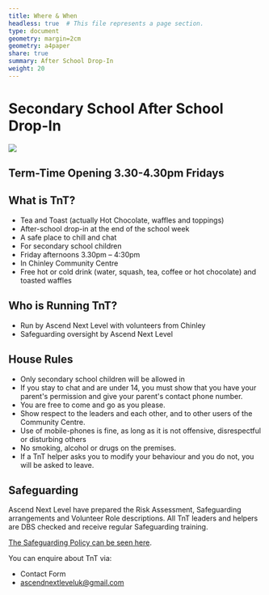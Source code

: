 ```yaml
---
title: Where & When
headless: true  # This file represents a page section.
type: document
geometry: margin=2cm
geometry: a4paper
share: true
summary: After School Drop-In
weight: 20
---
```

# Secondary School After School Drop-In

![](media/7fbe9a5560efb70f660c1e14bc23b0a4.png)

## Term-Time Opening 3.30-4.30pm Fridays

## What is TnT?

-   Tea and Toast (actually Hot Chocolate, waffles and toppings)
-   After-school drop-in at the end of the school week
-   A safe place to chill and chat
-   For secondary school children
-   Friday afternoons 3.30pm – 4:30pm
-   In Chinley Community Centre
-   Free hot or cold drink (water, squash, tea, coffee or hot chocolate) and toasted waffles

## Who is Running TnT?

-   Run by Ascend Next Level with volunteers from Chinley
-   Safeguarding oversight by Ascend Next Level

## House Rules

-   Only secondary school children will be allowed in
-   If you stay to chat and are under 14, you must show that you have your parent's permission and give your parent's contact phone number.
-   You are free to come and go as you please.
-   Show respect to the leaders and each other, and to other users of the Community Centre.
-   Use of mobile-phones is fine, as long as it is not offensive, disrespectful or disturbing others
-   No smoking, alcohol or drugs on the premises.
-   If a TnT helper asks you to modify your behaviour and you do not, you will be asked to leave.

## Safeguarding

Ascend Next Level have prepared the Risk Assessment, Safeguarding arrangements and Volunteer Role descriptions. All TnT leaders and helpers are DBS checked and receive regular Safeguarding training.

[The Safeguarding Policy can be seen here](https://docs.google.com/document/d/1JWWDKvsyEFi-WyY9fUl8ISyQ_DP5Sb7Qf4PoVJKeHDU/edit?usp=drive_link).

You can enquire about TnT via:

-   Contact Form
-   ascendnextleveluk@gmail.com

